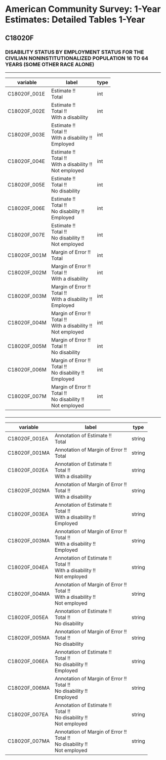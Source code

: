 # American Community Survey: 1-Year Estimates: Detailed Tables 1-Year

## C18020F

### DISABILITY STATUS BY EMPLOYMENT STATUS FOR THE CIVILIAN NONINSTITUTIONALIZED POPULATION 16 TO 64 YEARS (SOME OTHER RACE ALONE)

___

| variable | label | type |
| ----- | ----- | ----- |
| C18020F_001E | Estimate !!<br>Total | int |
| C18020F_002E | Estimate !!<br>Total !!<br>With a disability | int |
| C18020F_003E | Estimate !!<br>Total !!<br>With a disability !!<br>Employed | int |
| C18020F_004E | Estimate !!<br>Total !!<br>With a disability !!<br>Not employed | int |
| C18020F_005E | Estimate !!<br>Total !!<br>No disability | int |
| C18020F_006E | Estimate !!<br>Total !!<br>No disability !!<br>Employed | int |
| C18020F_007E | Estimate !!<br>Total !!<br>No disability !!<br>Not employed | int |
| C18020F_001M | Margin of Error !!<br>Total | int |
| C18020F_002M | Margin of Error !!<br>Total !!<br>With a disability | int |
| C18020F_003M | Margin of Error !!<br>Total !!<br>With a disability !!<br>Employed | int |
| C18020F_004M | Margin of Error !!<br>Total !!<br>With a disability !!<br>Not employed | int |
| C18020F_005M | Margin of Error !!<br>Total !!<br>No disability | int |
| C18020F_006M | Margin of Error !!<br>Total !!<br>No disability !!<br>Employed | int |
| C18020F_007M | Margin of Error !!<br>Total !!<br>No disability !!<br>Not employed | int |
### 

___

| variable | label | type |
| ----- | ----- | ----- |
| C18020F_001EA | Annotation of Estimate !!<br>Total | string |
| C18020F_001MA | Annotation of Margin of Error !!<br>Total | string |
| C18020F_002EA | Annotation of Estimate !!<br>Total !!<br>With a disability | string |
| C18020F_002MA | Annotation of Margin of Error !!<br>Total !!<br>With a disability | string |
| C18020F_003EA | Annotation of Estimate !!<br>Total !!<br>With a disability !!<br>Employed | string |
| C18020F_003MA | Annotation of Margin of Error !!<br>Total !!<br>With a disability !!<br>Employed | string |
| C18020F_004EA | Annotation of Estimate !!<br>Total !!<br>With a disability !!<br>Not employed | string |
| C18020F_004MA | Annotation of Margin of Error !!<br>Total !!<br>With a disability !!<br>Not employed | string |
| C18020F_005EA | Annotation of Estimate !!<br>Total !!<br>No disability | string |
| C18020F_005MA | Annotation of Margin of Error !!<br>Total !!<br>No disability | string |
| C18020F_006EA | Annotation of Estimate !!<br>Total !!<br>No disability !!<br>Employed | string |
| C18020F_006MA | Annotation of Margin of Error !!<br>Total !!<br>No disability !!<br>Employed | string |
| C18020F_007EA | Annotation of Estimate !!<br>Total !!<br>No disability !!<br>Not employed | string |
| C18020F_007MA | Annotation of Margin of Error !!<br>Total !!<br>No disability !!<br>Not employed | string |

